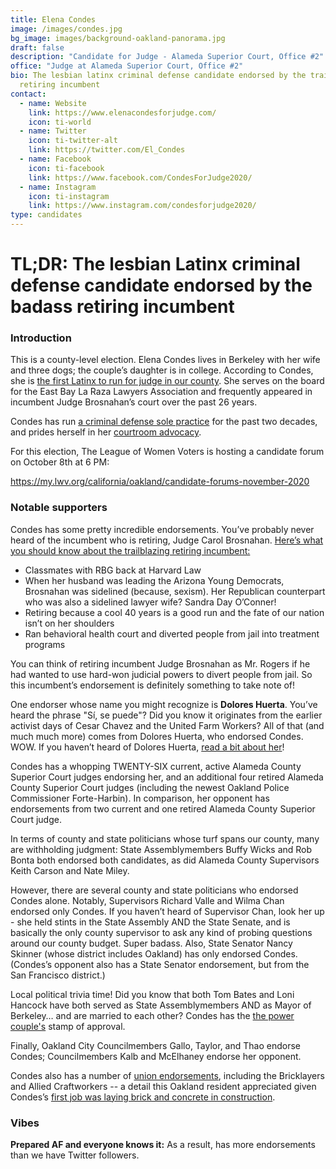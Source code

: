 ```yaml
---
title: Elena Condes
image: /images/condes.jpg
bg_image: images/background-oakland-panorama.jpg
draft: false
description: "Candidate for Judge - Alameda Superior Court, Office #2"
office: "Judge at Alameda Superior Court, Office #2"
bio: The lesbian latinx criminal defense candidate endorsed by the trailblazing
  retiring incumbent
contact:
  - name: Website
    link: https://www.elenacondesforjudge.com/
    icon: ti-world
  - name: Twitter
    icon: ti-twitter-alt
    link: https://twitter.com/El_Condes
  - name: Facebook
    icon: ti-facebook
    link: https://www.facebook.com/CondesForJudge2020/
  - name: Instagram
    icon: ti-instagram
    link: https://www.instagram.com/condesforjudge2020/
type: candidates
---
```

# TL;DR: The lesbian Latinx criminal defense candidate endorsed by the badass retiring incumbent

### Introduction

This is a county-level election. Elena Condes lives in Berkeley with her wife and three dogs; the couple’s daughter is in college. According to Condes, she is [the first Latinx to run for judge in our county](https://www.elenacondesforjudge.com/about.html). She serves on the board for the East Bay La Raza Lawyers Association and frequently appeared in incumbent Judge Brosnahan’s court over the past 26 years.

Condes has run [a criminal defense sole practice](https://www.mercurynews.com/2020/01/14/editorial-elect-elena-condes-for-alameda-superior-court-judge/) for the past two decades, and prides herself in her [courtroom advocacy](https://www.mercurynews.com/2020/01/14/editorial-elect-elena-condes-for-alameda-superior-court-judge/).

For this election, The League of Women Voters is hosting a candidate forum on October 8th at 6 PM:

https://my.lwv.org/california/oakland/candidate-forums-november-2020

### Notable supporters

Condes has some pretty incredible endorsements. You’ve probably never heard of the incumbent who is retiring, Judge Carol Brosnahan. [Here’s what you should know about the trailblazing retiring incumbent:](https://www.sfchronicle.com/crime/article/Alameda-County-judge-celebrates-40-years-on-14072589.php)

* Classmates with RBG back at Harvard Law
* When her husband was leading the Arizona Young Democrats, Brosnahan was sidelined (because, sexism). Her Republican counterpart who was also a sidelined lawyer wife? Sandra Day O’Conner!
* Retiring because a cool 40 years is a good run and the fate of our nation isn’t on her shoulders
* Ran behavioral health court and diverted people from jail into treatment programs

You can think of retiring incumbent Judge Brosnahan as Mr. Rogers if he had wanted to use hard-won judicial powers to divert people from jail. So this incumbent’s endorsement is definitely something to take note of!

One endorser whose name you might recognize is **Dolores Huerta**. You’ve heard the phrase "Sí, se puede"? Did you know it originates from the earlier activist days of Cesar Chavez and the United Farm Workers? All of that (and much much more) comes from Dolores Huerta, who endorsed Condes. WOW. If you haven’t heard of Dolores Huerta, [read a bit about her](https://en.wikipedia.org/wiki/Dolores_Huerta)!

Condes has a whopping TWENTY-SIX current, active Alameda County Superior Court judges endorsing her, and an additional four retired Alameda County Superior Court judges (including the newest Oakland Police Commissioner Forte-Harbin). In comparison, her opponent has endorsements from two current and one retired Alameda County Superior Court judge.

In terms of county and state politicians whose turf spans our county, many are withholding judgment: State Assemblymembers Buffy Wicks and Rob Bonta both endorsed both candidates, as did Alameda County Supervisors Keith Carson and Nate Miley.

However, there are several county and state politicians who endorsed Condes alone. Notably, Supervisors Richard Valle and Wilma Chan endorsed only Condes. If you haven’t heard of Supervisor Chan, look her up - she held stints in the State Assembly AND the State Senate, and is basically the only county supervisor to ask any kind of probing questions around our county budget. Super badass. Also, State Senator Nancy Skinner (whose district includes Oakland) has only endorsed Condes. (Condes’s opponent also has a State Senator endorsement, but from the San Francisco district.)

Local political trivia time! Did you know that both Tom Bates and Loni Hancock have both served as State Assemblymembers AND as Mayor of Berkeley… and are married to each other? [](http://www.oaklandmagazine.com/November-2016/The-Original-Power-Couple/index.php?cparticle=1&siarticle=0)Condes has the [the power couple's](http://www.oaklandmagazine.com/November-2016/The-Original-Power-Couple/index.php?cparticle=1&siarticle=0) stamp of approval.

Finally, Oakland City Councilmembers Gallo, Taylor, and Thao endorse Condes; Councilmembers Kalb and McElhaney endorse her opponent.

Condes also has a number of [union endorsements](https://www.elenacondesforjudge.com/endorsements.html), including the Bricklayers and Allied Craftworkers -- a detail this Oakland resident appreciated given Condes’s [first job was laying brick and concrete in construction](https://ballotpedia.org/Elena_Condes).

### Vibes

**Prepared AF and everyone knows it:** As a result, has more endorsements than we have Twitter followers.